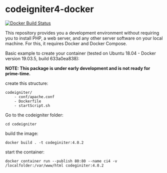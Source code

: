 # codeigniter4-docker
[![Docker Build Status](https://img.shields.io/docker/cloud/build/atsanna/codeigniter4.svg?style=flat-square)](https://hub.docker.com/r/atsanna/codeigniter4/)

This repository provides you a development environment without requiring you to install PHP, a web server, and any other server software on your local machine. For this, it requires Docker and Docker Compose.

Basic example to create your container (tested on Ubuntu 18.04 - Docker version 19.03.5, build 633a0ea838):

**NOTE: This package is under early development and is not ready for prime-time.**

create this structure:
```
codeigniter/
    - conf/apache.conf
    - Dockerfile
    - startScript.sh
```    
    
Go to the codeigniter folder:
```
cd codeigniter
```

build the image:<br>
```
docker build . -t codeginiter:4.0.2
```

start the container:
```
docker container run --publish 80:80 --name ci4 -v /localfolder:/var/www/html codeginiter:4.0.2
```
